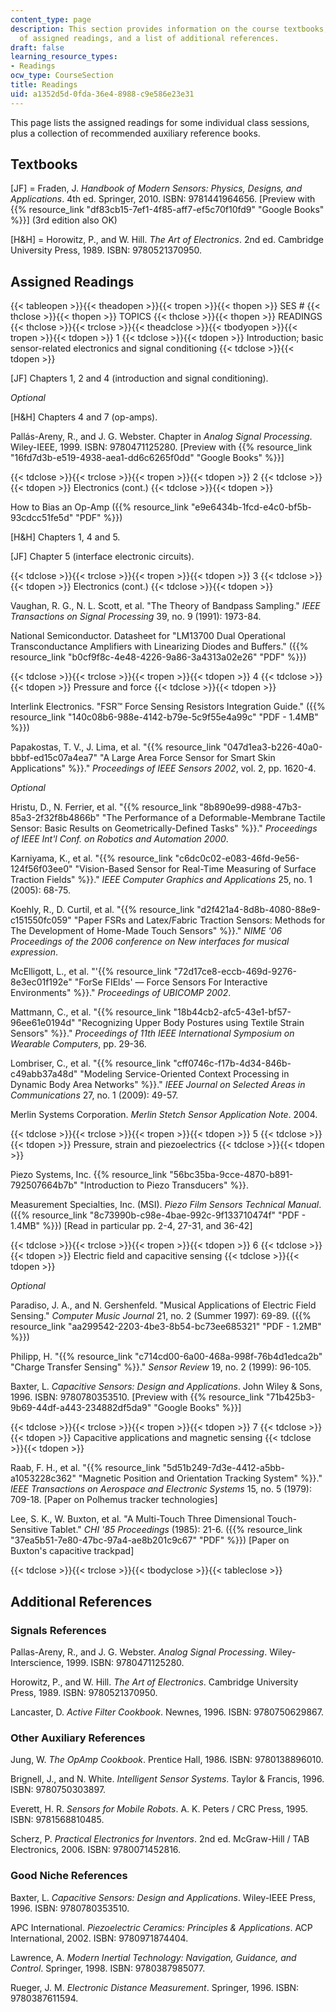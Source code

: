 ```yaml
---
content_type: page
description: This section provides information on the course textbooks, the schedule
  of assigned readings, and a list of additional references.
draft: false
learning_resource_types:
- Readings
ocw_type: CourseSection
title: Readings
uid: a1352d5d-0fda-36e4-8988-c9e586e23e31
---
```

This page lists the assigned readings for some individual class sessions, plus a collection of recommended auxiliary reference books.

## Textbooks

\[JF\] = Fraden, J. *Handbook of Modern Sensors: Physics, Designs, and Applications*. 4th ed. Springer, 2010. ISBN: 9781441964656. \[Preview with {{% resource_link "df83cb15-7ef1-4f85-aff7-ef5c70f10fd9" "Google Books" %}}\] (3rd edition also OK)

\[H&H\] = Horowitz, P., and W. Hill. *The Art of Electronics*. 2nd ed. Cambridge University Press, 1989. ISBN: 9780521370950.

## Assigned Readings

{{< tableopen >}}{{< theadopen >}}{{< tropen >}}{{< thopen >}}
SES #
{{< thclose >}}{{< thopen >}}
TOPICS
{{< thclose >}}{{< thopen >}}
READINGS
{{< thclose >}}{{< trclose >}}{{< theadclose >}}{{< tbodyopen >}}{{< tropen >}}{{< tdopen >}}
1
{{< tdclose >}}{{< tdopen >}}
Introduction; basic sensor-related electronics and signal conditioning
{{< tdclose >}}{{< tdopen >}}

\[JF\] Chapters 1, 2 and 4 (introduction and signal conditioning).

*Optional*

\[H&H\] Chapters 4 and 7 (op-amps).

Pallás-Areny, R., and J. G. Webster. Chapter in *Analog Signal Processing*. Wiley-IEEE, 1999. ISBN: 9780471125280. \[Preview with {{% resource_link "16fd7d3b-e519-4938-aea1-dd6c6265f0dd" "Google Books" %}}\]

{{< tdclose >}}{{< trclose >}}{{< tropen >}}{{< tdopen >}}
2
{{< tdclose >}}{{< tdopen >}}
Electronics (cont.)
{{< tdclose >}}{{< tdopen >}}

How to Bias an Op-Amp ({{% resource_link "e9e6434b-1fcd-e4c0-bf5b-93cdcc51fe5d" "PDF" %}})

\[H&H\] Chapters 1, 4 and 5.

\[JF\] Chapter 5 (interface electronic circuits).

{{< tdclose >}}{{< trclose >}}{{< tropen >}}{{< tdopen >}}
3
{{< tdclose >}}{{< tdopen >}}
Electronics (cont.)
{{< tdclose >}}{{< tdopen >}}

Vaughan, R. G., N. L. Scott, et al. "The Theory of Bandpass Sampling." *IEEE Transactions on Signal Processing* 39, no. 9 (1991): 1973-84.

National Semiconductor. Datasheet for "LM13700 Dual Operational Transconductance Amplifiers with Linearizing Diodes and Buffers." ({{% resource_link "b0cf9f8c-4e48-4226-9a86-3a4313a02e26" "PDF" %}})

{{< tdclose >}}{{< trclose >}}{{< tropen >}}{{< tdopen >}}
4
{{< tdclose >}}{{< tdopen >}}
Pressure and force
{{< tdclose >}}{{< tdopen >}}

Interlink Electronics. "FSR™ Force Sensing Resistors Integration Guide." ({{% resource_link "140c08b6-988e-4142-b79e-5c9f55e4a99c" "PDF - 1.4MB" %}})

Papakostas, T. V., J. Lima, et al. "{{% resource_link "047d1ea3-b226-40a0-bbbf-ed15c07a4ea7" "A Large Area Force Sensor for Smart Skin Applications" %}}." *Proceedings of IEEE Sensors 2002*, vol. 2, pp. 1620-4.

*Optional*

Hristu, D., N. Ferrier, et al. "{{% resource_link "8b890e99-d988-47b3-85a3-2f32f8b4866b" "The Performance of a Deformable-Membrane Tactile Sensor: Basic Results on Geometrically-Defined Tasks" %}}." *Proceedings of IEEE Int'l Conf. on Robotics and Automation 2000*.

Karniyama, K., et al. "{{% resource_link "c6dc0c02-e083-46fd-9e56-124f56f03ee0" "Vision-Based Sensor for Real-Time Measuring of Surface Traction Fields" %}}." *IEEE Computer Graphics and Applications* 25, no. 1 (2005): 68-75.

Koehly, R., D. Curtil, et al. "{{% resource_link "d2f421a4-8d8b-4080-88e9-c151550fc059" "Paper FSRs and Latex/Fabric Traction Sensors: Methods for The Development of Home-Made Touch Sensors" %}}." *NIME '06 Proceedings of the 2006 conference on New interfaces for musical expression*.

McElligott, L., et al. "'{{% resource_link "72d17ce8-eccb-469d-9276-8e3ec01f192e" "ForSe FIElds' — Force Sensors For Interactive Environments" %}}." *Proceedings of UBICOMP 2002*.

Mattmann, C., et al. "{{% resource_link "18b44cb2-afc5-43e1-bf57-96ee61e0194d" "Recognizing Upper Body Postures using Textile Strain Sensors" %}}." *Proceedings of 11th IEEE International Symposium on Wearable Computers*, pp. 29-36.

Lombriser, C., et al. "{{% resource_link "cff0746c-f17b-4d34-846b-c49abb37a48d" "Modeling Service-Oriented Context Processing in Dynamic Body Area Networks" %}}." *IEEE Journal on Selected Areas in Communications* 27, no. 1 (2009): 49-57.

Merlin Systems Corporation. *Merlin Stetch Sensor Application Note*. 2004.

{{< tdclose >}}{{< trclose >}}{{< tropen >}}{{< tdopen >}}
5
{{< tdclose >}}{{< tdopen >}}
Pressure, strain and piezoelectrics
{{< tdclose >}}{{< tdopen >}}

Piezo Systems, Inc. {{% resource_link "56bc35ba-9cce-4870-b891-792507664b7b" "Introduction to Piezo Transducers" %}}.

Measurement Specialties, Inc. (MSI). *Piezo Film Sensors Technical Manual*. ({{% resource_link "8c73990b-c98e-4bae-992c-9f133710474f" "PDF - 1.4MB" %}}) \[Read in particular pp. 2-4, 27-31, and 36-42\]

{{< tdclose >}}{{< trclose >}}{{< tropen >}}{{< tdopen >}}
6
{{< tdclose >}}{{< tdopen >}}
Electric field and capacitive sensing
{{< tdclose >}}{{< tdopen >}}

*Optional*

Paradiso, J. A., and N. Gershenfeld. "Musical Applications of Electric Field Sensing." *Computer Music Journal* 21, no. 2 (Summer 1997): 69-89. ({{% resource_link "aa299542-2203-4be3-8b54-bc73ee685321" "PDF - 1.2MB" %}})

Philipp, H. "{{% resource_link "c714cd00-6a00-468a-998f-76b4d1edca2b" "Charge Transfer Sensing" %}}." *Sensor Review* 19, no. 2 (1999): 96-105.

Baxter, L. *Capacitive Sensors: Design and Applications*. John Wiley & Sons, 1996. ISBN: 9780780353510. \[Preview with {{% resource_link "71b425b3-9b69-44df-a443-234882df5da9" "Google Books" %}}\]

{{< tdclose >}}{{< trclose >}}{{< tropen >}}{{< tdopen >}}
7
{{< tdclose >}}{{< tdopen >}}
Capacitive applications and magnetic sensing
{{< tdclose >}}{{< tdopen >}}

Raab, F. H., et al. "{{% resource_link "5d51b249-7d3e-4412-a5bb-a1053228c362" "Magnetic Position and Orientation Tracking System" %}}." *IEEE Transactions on Aerospace and Electronic Systems* 15, no. 5 (1979): 709-18. \[Paper on Polhemus tracker technologies\]

Lee, S. K., W. Buxton, et al. "A Multi-Touch Three Dimensional Touch-Sensitive Tablet." *CHI '85 Proceedings* (1985): 21-6. ({{% resource_link "37ea5b51-7e80-47bc-97a4-ae8b201c9c67" "PDF" %}}) \[Paper on Buxton's capacitive trackpad\]

{{< tdclose >}}{{< trclose >}}{{< tbodyclose >}}{{< tableclose >}}

## Additional References

### Signals References

Pallas-Areny, R., and J. G. Webster. *Analog Signal Processing*. Wiley-Interscience, 1999. ISBN: 9780471125280.

Horowitz, P., and W. Hill. *The Art of Electronics*. Cambridge University Press, 1989. ISBN: 9780521370950.

Lancaster, D. *Active Filter Cookbook*. Newnes, 1996. ISBN: 9780750629867.

### Other Auxiliary References

Jung, W. *The OpAmp Cookbook*. Prentice Hall, 1986. ISBN: 9780138896010.

Brignell, J., and N. White. *Intelligent Sensor Systems*. Taylor & Francis, 1996. ISBN: 9780750303897.

Everett, H. R. *Sensors for Mobile Robots*. A. K. Peters / CRC Press, 1995. ISBN: 9781568810485.

Scherz, P. *Practical Electronics for Inventors*. 2nd ed. McGraw-Hill / TAB Electronics, 2006. ISBN: 9780071452816.

### Good Niche References

Baxter, L. *Capacitive Sensors: Design and Applications*. Wiley-IEEE Press, 1996. ISBN: 9780780353510.

APC International. *Piezoelectric Ceramics: Principles & Applications*. ACP International, 2002. ISBN: 9780971874404.

Lawrence, A. *Modern Inertial Technology: Navigation, Guidance, and Control*. Springer, 1998. ISBN: 9780387985077.

Rueger, J. M. *Electronic Distance Measurement*. Springer, 1996. ISBN: 9780387611594.